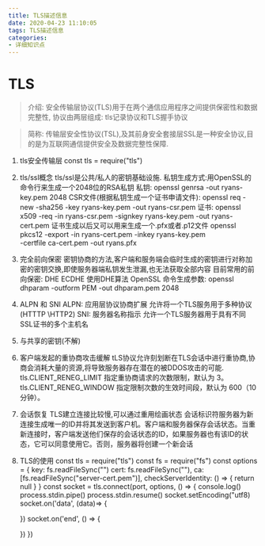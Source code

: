 ```yaml
---
title: TLS描述信息
date: 2020-04-23 11:10:05
tags: TLS描述信息
categories: 
- 详细知识点
---
```


# TLS
> 介绍: 安全传输层协议(TLS)用于在两个通信应用程序之间提供保密性和数据完整性, 协议由两层组成: tls记录协议和TLS握手协议

> 简称: 传输层安全性协议(TSL),及其前身安全套接层SSL是一种安全协议,目的是为互联网通信提供安全及数据完整性保障.

1. tls安全传输层
const tls = require("tls")
2. tls/ssl概念
tls/ssl是公共/私人的密钥基础设施. 私钥生成方式:用OpenSSL的命令行来生成一个2048位的RSA私钥
私钥: openssl genrsa -out ryans-key.pem 2048
CSR文件(根据私钥生成一个证书申请文件): openssl req -new -sha256 -key ryans-key.pem -out ryans-csr.pem
证书: openssl x509 -req -in ryans-csr.pem -signkey ryans-key.pem -out ryans-cert.pem
证书生成以后又可以用来生成一个.pfx或者.p12文件
openssl pkcs12 -export -in ryans-cert.pem -inkey ryans-key.pem \
      -certfile ca-cert.pem -out ryans.pfx

3. 完全前向保密
密钥协商的方法,客户端和服务端会临时生成的密钥进行对称加密的密钥交换,即使服务器端私钥发生泄漏,也无法获取全部内容
目前常用的前向保密: DHE ECDHE 
使用DHE算法 OpenSSL 命令生成参数:
openssl dhparam -outform PEM -out dhparam.pem 2048
4. ALPN 和 SNI 
ALPN: 应用层协议协商扩展  允许将一个TLS服务用于多种协议(HTTTP \HTTP2)
SNI: 服务器名称指示 允许一个TLS服务器用于具有不同SSL证书的多个主机名
5. 与共享的密钥(不解)
6. 客户端发起的重协商攻击缓解
tLS协议允许刻划断在TLS会话中进行重协商,协商会消耗大量的资源,将导致服务器存在潜在的被DDOS攻击的可能.
tls.CLIENT_RENEG_LIMIT <number> 指定重协商请求的次数限制，默认为 3。
tls.CLIENT_RENEG_WINDOW <number> 指定限制次数的生效时间段，默认为 600（10 分钟）。
7. 会话恢复
TLS建立连接比较慢,可以通过重用绘画状态
会话标识符服务器为新连接生成唯一的ID并将其发送到客户机。客户端和服务器保存会话状态。当重新连接时，客户端发送他们保存的会话状态的ID，如果服务器也有该ID的状态，它可以同意使用它。否则，服务器将创建一个新会话
8. TLS的使用
const tls = require("tls")
const fs = require("fs")
const options = {
    key: fs.readFileSync("")
    cert: fs.readFileSync(""),
    ca: [fs.readFileSync("server-cert.pem")],
    checkServerIdentity: () => {
        return null
    }
}
const socket  = tls.connect(port, options, () => {
    console.log()
    process.stdin.pipe()
    process.stdin.resume()
    socket.setEncoding("utf8)
    socket.on('data', (data)=> {

    })
    socket.on('end', () => {
        
    })
})


